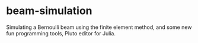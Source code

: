 # beam-simulation
Simulating a Bernoulli beam using the finite element method, and some new fun programming tools, Pluto editor for Julia.
